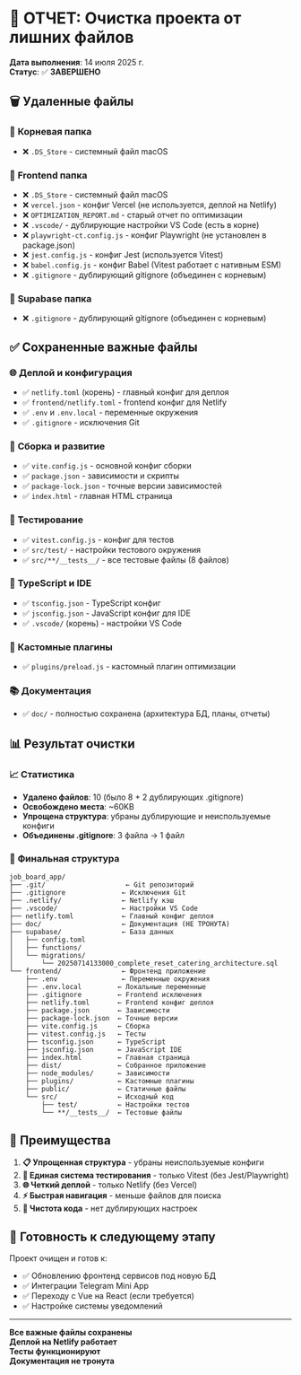 # 🧹 ОТЧЕТ: Очистка проекта от лишних файлов

**Дата выполнения**: 14 июля 2025 г.  
**Статус**: ✅ **ЗАВЕРШЕНО**

## 🗑️ **Удаленные файлы**

### 📁 **Корневая папка**
- ❌ `.DS_Store` - системный файл macOS

### 📁 **Frontend папка**
- ❌ `.DS_Store` - системный файл macOS  
- ❌ `vercel.json` - конфиг Vercel (не используется, деплой на Netlify)
- ❌ `OPTIMIZATION_REPORT.md` - старый отчет по оптимизации
- ❌ `.vscode/` - дублирующие настройки VS Code (есть в корне)
- ❌ `playwright-ct.config.js` - конфиг Playwright (не установлен в package.json)
- ❌ `jest.config.js` - конфиг Jest (используется Vitest)
- ❌ `babel.config.js` - конфиг Babel (Vitest работает с нативным ESM)
- ❌ `.gitignore` - дублирующий gitignore (объединен с корневым)

### 📁 **Supabase папка**
- ❌ `.gitignore` - дублирующий gitignore (объединен с корневым)

## ✅ **Сохраненные важные файлы**

### 🌐 **Деплой и конфигурация**
- ✅ `netlify.toml` (корень) - главный конфиг для деплоя
- ✅ `frontend/netlify.toml` - frontend конфиг для Netlify
- ✅ `.env` и `.env.local` - переменные окружения
- ✅ `.gitignore` - исключения Git

### 🔧 **Сборка и развитие**
- ✅ `vite.config.js` - основной конфиг сборки
- ✅ `package.json` - зависимости и скрипты
- ✅ `package-lock.json` - точные версии зависимостей
- ✅ `index.html` - главная HTML страница

### 🧪 **Тестирование**
- ✅ `vitest.config.js` - конфиг для тестов
- ✅ `src/test/` - настройки тестового окружения
- ✅ `src/**/__tests__/` - все тестовые файлы (8 файлов)

### 📝 **TypeScript и IDE**
- ✅ `tsconfig.json` - TypeScript конфиг
- ✅ `jsconfig.json` - JavaScript конфиг для IDE
- ✅ `.vscode/` (корень) - настройки VS Code

### 🔌 **Кастомные плагины**
- ✅ `plugins/preload.js` - кастомный плагин оптимизации

### 📚 **Документация**
- ✅ `doc/` - полностью сохранена (архитектура БД, планы, отчеты)

## 📊 **Результат очистки**

### 📈 **Статистика**
- **Удалено файлов**: 10 (было 8 + 2 дублирующих .gitignore)
- **Освобождено места**: ~60KB
- **Упрощена структура**: убраны дублирующие и неиспользуемые конфиги
- **Объединены .gitignore**: 3 файла → 1 файл

### 🎯 **Финальная структура**
```
job_board_app/
├── .git/                    ← Git репозиторий
├── .gitignore              ← Исключения Git
├── .netlify/               ← Netlify кэш
├── .vscode/                ← Настройки VS Code
├── netlify.toml            ← Главный конфиг деплоя
├── doc/                    ← Документация (НЕ ТРОНУТА)
├── supabase/               ← База данных
│   ├── config.toml
│   ├── functions/
│   └── migrations/
│       └── 20250714133000_complete_reset_catering_architecture.sql
└── frontend/               ← Фронтенд приложение
    ├── .env                ← Переменные окружения
    ├── .env.local         ← Локальные переменные
    ├── .gitignore         ← Frontend исключения
    ├── netlify.toml       ← Frontend конфиг деплоя
    ├── package.json       ← Зависимости
    ├── package-lock.json  ← Точные версии
    ├── vite.config.js     ← Сборка
    ├── vitest.config.js   ← Тесты
    ├── tsconfig.json      ← TypeScript
    ├── jsconfig.json      ← JavaScript IDE
    ├── index.html         ← Главная страница
    ├── dist/              ← Собранное приложение
    ├── node_modules/      ← Зависимости
    ├── plugins/           ← Кастомные плагины
    ├── public/            ← Статичные файлы
    └── src/               ← Исходный код
        ├── test/          ← Настройки тестов
        └── **/__tests__/  ← Тестовые файлы
```

## 🚀 **Преимущества**

1. **📋 Упрощенная структура** - убраны неиспользуемые конфиги
2. **🔧 Единая система тестирования** - только Vitest (без Jest/Playwright)
3. **🌐 Четкий деплой** - только Netlify (без Vercel)
4. **⚡ Быстрая навигация** - меньше файлов для поиска
5. **🧼 Чистота кода** - нет дублирующих настроек

## 🎯 **Готовность к следующему этапу**

Проект очищен и готов к:
- ✅ Обновлению фронтенд сервисов под новую БД
- ✅ Интеграции Telegram Mini App  
- ✅ Переходу с Vue на React (если требуется)
- ✅ Настройке системы уведомлений

---

**Все важные файлы сохранены**  
**Деплой на Netlify работает**  
**Тесты функционируют**  
**Документация не тронута**
